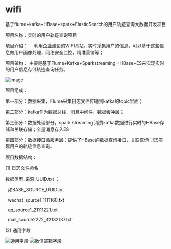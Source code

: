 # wifi
基于flume+kafka+HBase+spark+ElasticSearch的用户轨迹查询大数据开发项目

项目名称：实时的用户轨迹查询项目

项目介绍：
    利用企业建设的WIFI基站，实时采集用户的信息，可以基于这些信息做用户画像处理，网络安全监控，精准营销等；
	
    
项目架构：
    主要是基于Flume+Kafka+Sparkstreaming +HBase+ES来实现实时的用户信息存储轨迹查询任务。
    
![image](https://github.com/sakura521/wifi-/blob/master/photo/项目框架图.png)

项目组成：

第一部分：数据采集，Flume采集日志文件传输到kafka的topic里面；

第二部分：kafka作为数据总线，消息中间件，数据缓冲层；

第三部分：数据处理部分，spark streaming 消费kafka数据进行实时的HBase存储和关联存储；全量消息存入ES

第四部分：数据接口微服务层：提供了HBase的数据查询接口，关联查询；ES实现用户的轨迹信息查询。


项目数据结构：

(1) 日志文件命名

数据类型_来源_UUID.txt ：

  如BASE_SOURCE_UUID.txt
  
    wechat_source1_1111160.txt
    
    qq_source1_21111221.txt
    
    mail_source2222_32132137.txt
    
(2) 通用字段

![通用字段](https://github.com/sakura521/wifi-/blob/master/photo/通用字段.png)
![微信邮箱字段](https://github.com/sakura521/wifi-/blob/master/photo/微信邮箱字段.png)
